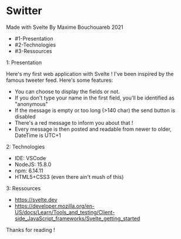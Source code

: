 # Switter
Made with Svelte
By Maxime Bouchouareb
2021

- #1-Presentation
- #2-Technologies
- #3-Ressources

1: Presentation

Here's my first web application with Svelte !
I've been inspired by the famous tweeter feed.
Here's some features:
- You can choose to display the fields or not.
- If you don't type your name in the first field, you'll be identified as "anonymous"
- If the message is empty or too long (>140 char) the send button is disabled
- There's a red message to inform you about that !
- Every message is then posted and readable from newer to older, DateTime is UTC+1

2: Technologies 

- IDE: VSCode
- NodeJS: 15.8.0
- npm: 6.14.11
- HTML5+CSS3 (even there ain't mush of this)

3: Ressources

- https://svelte.dev
- https://developer.mozilla.org/en-US/docs/Learn/Tools_and_testing/Client-side_JavaScript_frameworks/Svelte_getting_started

Thanks for reading !
